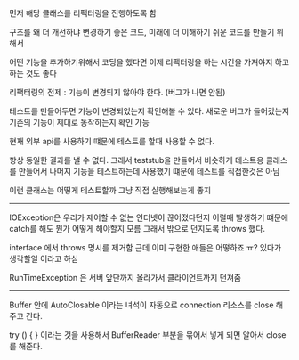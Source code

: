 
먼저 해당 클래스를 리팩터링을 진행하도록 함

구조를 왜 더 개선하냐 변경하기 좋은 코드, 미래에 더 이해하기 쉬운 코드를 만들기 위해서

어떤 기능을 추가하기위해서 코딩을 했다면 이제 리팩터링을 하는 시간을 가져야지 하고 하는 것도 좋다


리팩터링의 전제 : 기능이 변경되지 않아야 한다. (버그가 나면 안됨)

테스트를 만들어두면 기능이 변경되었는지 확인해볼 수 있다. 새로운 버그가 들어갔는지 기존의 기능이 제대로 동작하는지 확인 가능



현재 외부 api를 사용하기 떄문에 테스트를 할때 사용할 수 없다. 

항상 동일한 결과를 낼 수 없다.
그래서 teststub을 만들어서 비슷하게 
테스트용 클래스를 만들어서 나머지 기능을 테스트하는데 사용했기 떄문에 테스트를 직접한것은 아님

이런 클래스는 어떻게 테스트할까 그냥 직접 실행해보는게 좋지


---

IOException은 우리가 제어할 수 없는 인터넷이 끊어졌다던지 이럴때 발생하기 떄문에 catch를 해도 뭔가 어떻게 해야할지 모름 그래서 밖으로 던지도록 throws 했다.

interface 에서 throws 명시를 제거함 근데 이미 구현한 애들은 어떻하죠 ㅠ?
있다가 생각할일 이라고 하심


RunTimeException 은 서버 앞단까지 올라가서 클라이언트까지 던져줌


---

Buffer 안에 AutoClosable 이라는 녀석이 자동으로 connection 리소스를 close 해주고 간다.

try () { } 이라는 것을 사용해서 BufferReader 부분을 묶어서 넣게 되면 알아서 close를 해준다.


